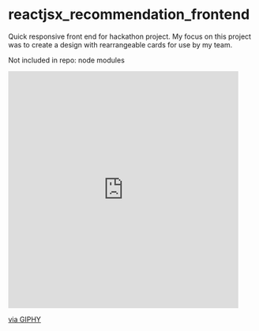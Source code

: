# reactjsx_recommendation_frontend
Quick responsive front end for hackathon project.
My focus on this project was to create a design with rearrangeable cards for use by my team.

Not included in repo: node modules

<iframe src="https://giphy.com/embed/gj5LzQ6mAiipqo9hQP" width="466" height="480" frameBorder="0" class="giphy-embed" allowFullScreen></iframe><p><a href="https://giphy.com/gifs/gj5LzQ6mAiipqo9hQP">via GIPHY</a></p>
